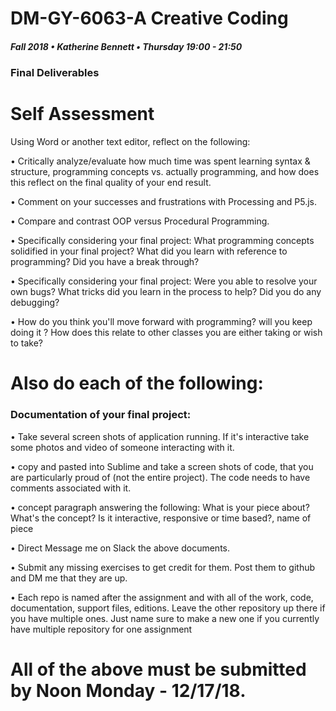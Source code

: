 # DM-GY-6063-A Creative Coding
##### Fall 2018 • Katherine Bennett • Thursday 19:00 - 21:50 

### Final Deliverables

# Self Assessment

Using Word or another text editor, reflect on the following: 

• Critically analyze/evaluate how much time was spent learning syntax & structure, programming concepts vs. actually programming, and how does this reflect on the final quality of your end result. 

• Comment on your successes and frustrations with Processing and P5.js.

• Compare and contrast OOP versus Procedural Programming.


• Specifically considering your final project: What programming concepts solidified in your final project? What did you learn with reference to programming? Did you have a break through?

• Specifically considering your final project: Were you able to resolve your own bugs? What tricks did you learn in the process to help? Did you do any debugging? 

• How do you think you'll move forward with programming? will you keep doing it ? How does this relate to other classes you are either taking or wish to take? 



# Also do each of the following:

### Documentation of your final project:

• Take several screen shots of application running. If it's interactive take some photos and video of someone interacting with it.

• copy and pasted into Sublime and take a screen shots of code, that you are particularly proud of (not the entire project). The code needs to have comments associated with it.

• concept paragraph answering the following: What is your piece about? What's the concept? Is it interactive, responsive or time based?, name of piece

• Direct Message me on Slack  the above documents.


• Submit any missing exercises to get credit for them. Post them to github and DM me that they are up.

• Each repo is named after the assignment and with all of the work, code, documentation, support files, editions. Leave the other repository up there if you have multiple ones. Just name sure to make a new one if you currently have multiple repository for one assignment 

# All of the above must be submitted by Noon Monday - 12/17/18.
